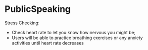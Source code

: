 # PublicSpeaking

Stress Checking:
  * Check heart rate to let you know how nervous you might be; 
  * Users will be able to practice breathing exercises or any anxiety activities until heart rate decreases
                  

